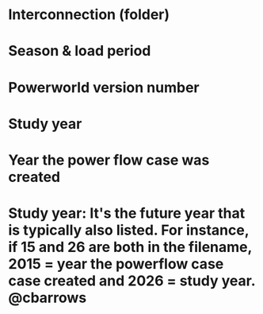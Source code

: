 # Interconnection (folder)
# Season & load period
# Powerworld version number
# Study year
# Year the power flow case was created
# Study year: It's the future year that is typically also listed. For instance, if 15 and 26 are both in the filename, 2015 = year the powerflow case case created and 2026 = study year. @cbarrows
